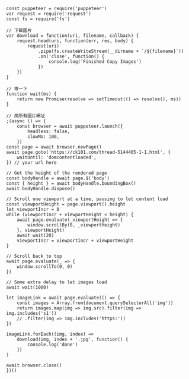     const puppeteer = require('puppeteer')
    var request = require('request')
    const fs = require('fs')

    // 下載圖片
    var download = function(uri, filename, callback) {
        request.head(uri, function(err, res, body) {
            request(uri)
                .pipe(fs.createWriteStream(__dirname + `/${filename}`))
                .on('close', function() {
                    console.log('Finished Copy Images')
                })
        })
    }

    // 等一下
    function wait(ms) {
        return new Promise(resolve => setTimeout(() => resolve(), ms))
    }

    // 爬所有圖片網址
    ;(async () => {
        const browser = await puppeteer.launch({
            headless: false,
            slowMo: 100,
        })
    const page = await browser.newPage()
    await page.goto('https://ck101.com/thread-5144405-1-1.html', {
        waitUntil: 'domcontentloaded',
    }) // your url here

    // Get the height of the rendered page
    const bodyHandle = await page.$('body')
    const { height } = await bodyHandle.boundingBox()
    await bodyHandle.dispose()

    // Scroll one viewport at a time, pausing to let content load
    const viewportHeight = page.viewport().height
    let viewportIncr = 0
    while (viewportIncr + viewportHeight < height) {
        await page.evaluate(_viewportHeight => {
            window.scrollBy(0, _viewportHeight)
        }, viewportHeight)
        await wait(20)
        viewportIncr = viewportIncr + viewportHeight
    }

    // Scroll back to top
    await page.evaluate(_ => {
        window.scrollTo(0, 0)
    })

    // Some extra delay to let images load
    await wait(1000)

    let imageLink = await page.evaluate(() => {
        const images = Array.from(document.querySelectorAll('img'))
        return images.map(img => img.src).filter(img => img.includes('s1'))
        // .filter(img => img.includes('https:'))
    })

    imageLink.forEach((img, index) =>
        download(img, index + '.jpg', function() {
            console.log('done')
        })
    )

    await browser.close()
    })()
